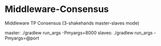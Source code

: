 # Middleware-Consensus
Middleware TP Consensus (3-shakehands master-slaves mode)

master: ./gradlew run_args -Pmyargs=8000
slaves: ./gradlew run_args -Pmyargs=@port
